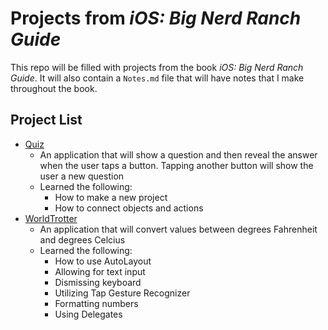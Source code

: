 # Projects from _iOS: Big Nerd Ranch Guide_

This repo will be filled with projects from the book _iOS: Big Nerd Ranch Guide_. It will also contain a `Notes.md` file that will have notes that I make throughout the book.

## Project List

- [Quiz](https://github.com/maeganjwilson/BigNerdRanch/tree/master/Quiz)
  - An application that will show a question and then reveal the answer when the user taps a button. Tapping another button will show the user a new question
  - Learned the following:
  	- How to make a new project
  	- How to connect objects and actions
- [WorldTrotter](https://github.com/maeganjwilson/BigNerdRanch/tree/master/WorldTrotter)
  - An application that will convert values between degrees Fahrenheit and degrees Celcius
  - Learned the following:
  	- How to use AutoLayout
  	- Allowing for text input
  	- Dismissing keyboard
  	- Utilizing Tap Gesture Recognizer
  	- Formatting numbers
  	- Using Delegates